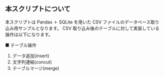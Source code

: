 ## 本スクリプトについて

<!-- プロジェクト概要 -->

本スクリプトは Pandas ＋ SQLite を用いた CSV ファイルのデータベース取り込み用サンプルとなります。
CSV 取り込み後のテーブルに対して実装している操作は以下になります。

■ テーブル操作

1. データ追加(insert)
2. 文字列連結(concut)
3. テーブルマージ(merge)

<!-- 機能概要 -->
